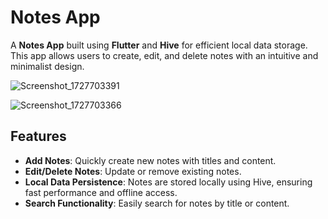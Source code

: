 # Notes App

A **Notes App** built using **Flutter** and **Hive** for efficient local data storage. This app allows users to create, edit, and delete notes with an intuitive and minimalist design.

![Screenshot_1727703391](https://github.com/user-attachments/assets/d9071abd-5da2-4486-b0f5-3346f99cd159)

![Screenshot_1727703366](https://github.com/user-attachments/assets/239ce3fb-882f-48fb-8633-62157dd38ae0)


## Features

- **Add Notes**: Quickly create new notes with titles and content.
- **Edit/Delete Notes**: Update or remove existing notes.
- **Local Data Persistence**: Notes are stored locally using Hive, ensuring fast performance and offline access.
- **Search Functionality**: Easily search for notes by title or content.
